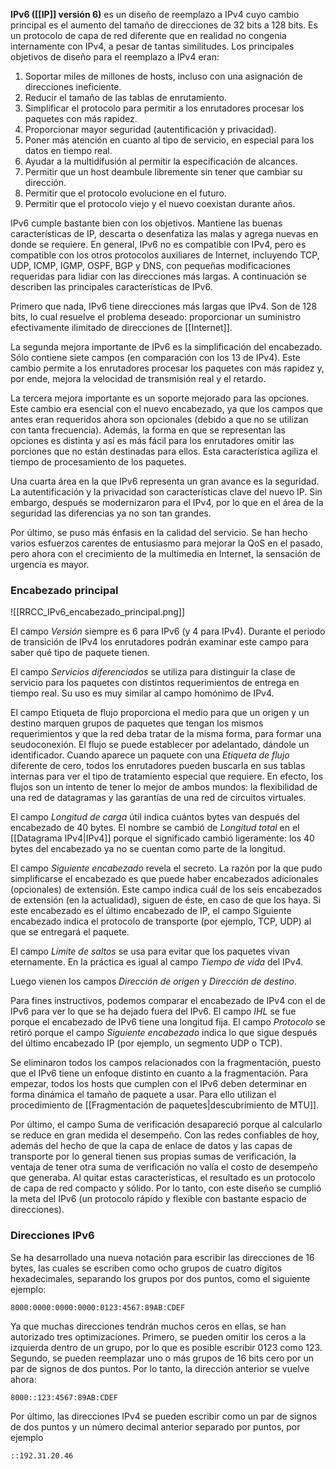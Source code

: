 **IPv6 ([[IP]] versión 6)** es un diseño de reemplazo a IPv4 cuyo cambio principal es el aumento del tamaño de direcciones de 32 bits a 128 bits. Es un protocolo de capa de red diferente que en realidad no congenia internamente con IPv4, a pesar de tantas similitudes. Los principales objetivos de diseño para el reemplazo a IPv4 eran:
1. Soportar miles de millones de hosts, incluso con una asignación de direcciones ineficiente. 
2. Reducir el tamaño de las tablas de enrutamiento. 
3. Simplificar el protocolo para permitir a los enrutadores procesar los paquetes con más rapidez. 
4. Proporcionar mayor seguridad (autentificación y privacidad). 
5. Poner más atención en cuanto al tipo de servicio, en especial para los datos en tiempo real. 
6. Ayudar a la multidifusión al permitir la especificación de alcances. 
7. Permitir que un host deambule libremente sin tener que cambiar su dirección. 
8. Permitir que el protocolo evolucione en el futuro. 
9. Permitir que el protocolo viejo y el nuevo coexistan durante años.

IPv6 cumple bastante bien con los objetivos. Mantiene las buenas características de IP, descarta o desenfatiza las malas y agrega nuevas en donde se requiere. En general, IPv6 no es compatible con IPv4, pero es compatible con los otros protocolos auxiliares de Internet, incluyendo TCP, UDP, ICMP, IGMP, OSPF, BGP y DNS, con pequeñas modificaciones requeridas para lidiar con las direcciones más largas. A continuación se describen las principales características de IPv6.

Primero que nada, IPv6 tiene direcciones más largas que IPv4. Son de 128 bits, lo cual resuelve el problema deseado: proporcionar un suministro efectivamente ilimitado de direcciones de [[Internet]].

La segunda mejora importante de IPv6 es la simplificación del encabezado. Sólo contiene siete campos (en comparación con los 13 de IPv4). Este cambio permite a los enrutadores procesar los paquetes con más rapidez y, por ende, mejora la velocidad de transmisión real y el retardo.

La tercera mejora importante es un soporte mejorado para las opciones. Este cambio era esencial con el nuevo encabezado, ya que los campos que antes eran requeridos ahora son opcionales (debido a que no se utilizan con tanta frecuencia). Además, la forma en que se representan las opciones es distinta y así es más fácil para los enrutadores omitir las porciones que no están destinadas para ellos. Esta característica agiliza el tiempo de procesamiento de los paquetes.

Una cuarta área en la que IPv6 representa un gran avance es la seguridad. La autentificación y la privacidad son características clave del nuevo IP. Sin embargo, después se modernizaron para el IPv4, por lo que en el área de la seguridad las diferencias ya no son tan grandes.

Por último, se puso más énfasis en la calidad del servicio. Se han hecho varios esfuerzos carentes de entusiasmo para mejorar la QoS en el pasado, pero ahora con el crecimiento de la multimedia en Internet, la sensación de urgencia es mayor.

### Encabezado principal
![[RRCC_IPv6_encabezado_principal.png]]

El campo *Versión* siempre es 6 para IPv6 (y 4 para IPv4). Durante el periodo de transición de IPv4 los enrutadores podrán examinar este campo para saber qué tipo de paquete tienen.

El campo *Servicios diferenciados* se utiliza para distinguir la clase de servicio para los paquetes con distintos requerimientos de entrega en tiempo real. Su uso es muy similar al campo homónimo de IPv4.

El campo Etiqueta de flujo proporciona el medio para que un origen y un destino marquen grupos de paquetes que tengan los mismos requerimientos y que la red deba tratar de la misma forma, para formar una seudoconexión. El flujo se puede establecer por adelantado, dándole un identificador. Cuando aparece un paquete con una *Etiqueta de flujo* diferente de cero, todos los enrutadores pueden buscarla en sus tablas internas para ver el tipo de tratamiento especial que requiere. En efecto, los flujos son un intento de tener lo mejor de ambos mundos: la flexibilidad de una red de datagramas y las garantías de una red de circuitos virtuales.

El campo *Longitud de carga* útil indica cuántos bytes van después del encabezado de 40 bytes. El nombre se cambió de *Longitud total* en el [[Datagrama IPv4|IPv4]] porque el significado cambió ligeramente: los 40 bytes del encabezado ya no se cuentan como parte de la longitud.

El campo *Siguiente encabezado* revela el secreto. La razón por la que pudo simplificarse el encabezado es que puede haber encabezados adicionales (opcionales) de extensión. Este campo indica cuál de los seis encabezados de extensión (en la actualidad), siguen de éste, en caso de que los haya. Si este encabezado es el último encabezado de IP, el campo Siguiente encabezado indica el protocolo de transporte (por ejemplo, TCP, UDP) al que se entregará el paquete.

El campo *Límite de saltos* se usa para evitar que los paquetes vivan eternamente. En la práctica es igual al campo *Tiempo de vida* del IPv4.

Luego vienen los campos *Dirección de origen* y *Dirección de destino*.

Para fines instructivos, podemos comparar el encabezado de IPv4 con el de IPv6 para ver lo que se ha dejado fuera del IPv6. El campo *IHL* se fue porque el encabezado de IPv6 tiene una longitud fija. El campo *Protocolo* se retiró porque el campo *Siguiente encabezado* indica lo que sigue después del último encabezado IP (por ejemplo, un segmento UDP o TCP).

Se eliminaron todos los campos relacionados con la fragmentación, puesto que el IPv6 tiene un enfoque distinto en cuanto a la fragmentación. Para empezar, todos los hosts que cumplen con el IPv6 deben determinar en forma dinámica el tamaño de paquete a usar. Para ello utilizan el procedimiento de [[Fragmentación de paquetes|descubrimiento de MTU]].

Por último, el campo Suma de verificación desapareció porque al calcularlo se reduce en gran medida el desempeño. Con las redes confiables de hoy, además del hecho de que la capa de enlace de datos y las capas de transporte por lo general tienen sus propias sumas de verificación, la ventaja de tener otra suma de verificación no valía el costo de desempeño que generaba. Al quitar estas características, el resultado es un protocolo de capa de red compacto y sólido. Por lo tanto, con este diseño se cumplió la meta del IPv6 (un protocolo rápido y flexible con bastante espacio de direcciones).

### Direcciones IPv6
Se ha desarrollado una nueva notación para escribir las direcciones de 16 bytes, las cuales se escriben como ocho grupos de cuatro dígitos hexadecimales, separando los grupos por dos puntos, como el siguiente ejemplo:
```
8000:0000:0000:0000:0123:4567:89AB:CDEF
```

Ya que muchas direcciones tendrán muchos ceros en ellas, se han autorizado tres optimizaciones. Primero, se pueden omitir los ceros a la izquierda dentro de un grupo, por lo que es posible escribir 0123 como 123. Segundo, se pueden reemplazar uno o más grupos de 16 bits cero por un par de signos de dos puntos. Por lo tanto, la dirección anterior se vuelve ahora:
```
8000::123:4567:89AB:CDEF
```

Por último, las direcciones IPv4 se pueden escribir como un par de signos de dos puntos y un número decimal anterior separado por puntos, por ejemplo
```
::192.31.20.46
```
